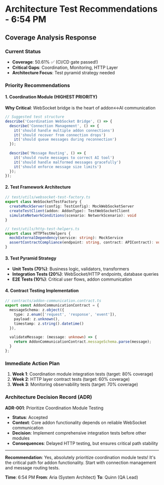 # Architecture Test Recommendations - 6:54 PM

## Coverage Analysis Response

### Current Status
- **Coverage**: 50.61% ✅ (CI/CD gate passed!)
- **Critical Gaps**: Coordination, Monitoring, HTTP Layer
- **Architecture Focus**: Test pyramid strategy needed

### Priority Recommendations

#### 1. Coordination Module (HIGHEST PRIORITY)
**Why Critical**: WebSocket bridge is the heart of addon<->AI communication
```typescript
// Suggested test structure
describe('Coordination WebSocket Bridge', () => {
  describe('Connection Management', () => {
    it('should handle multiple addon connections')
    it('should recover from connection drops')
    it('should queue messages during reconnection')
  });
  
  describe('Message Routing', () => {
    it('should route messages to correct AI tool')
    it('should handle malformed messages gracefully')
    it('should enforce message size limits')
  });
});
```

#### 2. Test Framework Architecture
```typescript
// test/utils/websocket-test-factory.ts
export class WebSocketTestFactory {
  createMockServer(config: TestConfig): MockWebSocketServer
  createTestClient(addon: AddonType): TestWebSocketClient
  simulateNetworkConditions(scenario: NetworkScenario): void
}

// test/utils/http-test-helpers.ts
export class HTTPTestHelpers {
  mockExternalDependency(service: string): MockService
  assertContractCompliance(endpoint: string, contract: APIContract): void
}
```

#### 3. Test Pyramid Strategy
- **Unit Tests (70%)**: Business logic, validators, transformers
- **Integration Tests (20%)**: WebSocket/HTTP endpoints, database queries
- **E2E Tests (10%)**: Critical user flows, addon communication

#### 4. Contract Testing Implementation
```typescript
// contracts/addon-communication.contract.ts
export const AddonCommunicationContract = {
  messageSchema: z.object({
    type: z.enum(['request', 'response', 'event']),
    payload: z.unknown(),
    timestamp: z.string().datetime()
  }),
  
  validateMessage: (message: unknown) => {
    return AddonCommunicationContract.messageSchema.parse(message);
  }
};
```

### Immediate Action Plan
1. **Week 1**: Coordination module integration tests (target: 80% coverage)
2. **Week 2**: HTTP layer contract tests (target: 60% coverage)
3. **Week 3**: Monitoring observability tests (target: 70% coverage)

### Architecture Decision Record (ADR)
**ADR-001**: Prioritize Coordination Module Testing
- **Status**: Accepted
- **Context**: Core addon functionality depends on reliable WebSocket communication
- **Decision**: Implement comprehensive integration tests before other modules
- **Consequences**: Delayed HTTP testing, but ensures critical path stability

---

**Recommendation**: Yes, absolutely prioritize coordination module tests! It's the critical path for addon functionality. Start with connection management and message routing tests.

**Time**: 6:54 PM
**From**: Aria (System Architect)
**To**: Quinn (QA Lead)